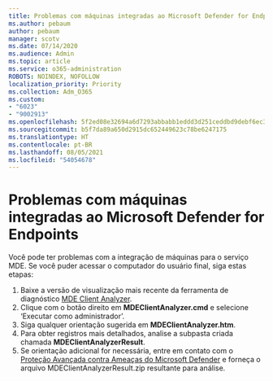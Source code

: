 ```yaml
---
title: Problemas com máquinas integradas ao Microsoft Defender for Endpoints
ms.author: pebaum
author: pebaum
manager: scotv
ms.date: 07/14/2020
ms.audience: Admin
ms.topic: article
ms.service: o365-administration
ROBOTS: NOINDEX, NOFOLLOW
localization_priority: Priority
ms.collection: Adm_O365
ms.custom:
- "6023"
- "9002913"
ms.openlocfilehash: 5f2ed08e32694a6d7293abbabb1eddd3d251ceddbd9debf6ec3143bb4fed86db
ms.sourcegitcommit: b5f7da89a650d2915dc652449623c78be6247175
ms.translationtype: HT
ms.contentlocale: pt-BR
ms.lasthandoff: 08/05/2021
ms.locfileid: "54054678"
---
```

# <a name="issues-with-onboarding-machines-to-microsoft-defender-for-endpoints"></a>Problemas com máquinas integradas ao Microsoft Defender for Endpoints

Você pode ter problemas com a integração de máquinas para o serviço MDE. Se você puder acessar o computador do usuário final, siga estas etapas:

1. Baixe a versão de visualização mais recente da ferramenta de diagnóstico [MDE Client Analyzer](https://aka.ms/betamdeanalyzer).
2. Clique com o botão direito em **MDEClientAnalyzer.cmd** e selecione ‘Executar como administrador’.
3. Siga qualquer orientação sugerida em **MDEClientAnalyzer.htm**.
4. Para obter registros mais detalhados, analise a subpasta criada chamada **MDEClientAnalyzerResult**.
5. Se orientação adicional for necessária, entre em contato com o [Proteção Avançada contra Ameaças do Microsoft Defender](https://docs.microsoft.com/windows/security/threat-protection/microsoft-defender-atp/contact-support) e forneça o arquivo MDEClientAnalyzerResult.zip resultante para análise.
